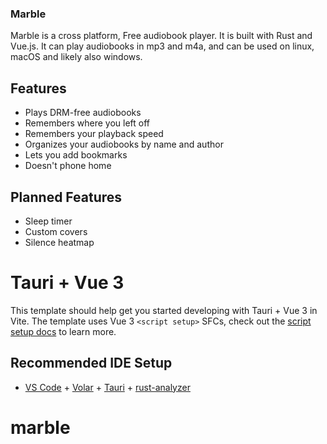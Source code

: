 ### Marble

Marble is a cross platform, Free audiobook player. It is built with Rust and Vue.js. It can play audiobooks in mp3 and m4a, and can be used on linux, macOS and likely also windows.

## Features
* Plays DRM-free audiobooks
* Remembers where you left off
* Remembers your playback speed
* Organizes your audiobooks by name and author
* Lets you add bookmarks
* Doesn't phone home

## Planned Features
* Sleep timer
* Custom covers
* Silence heatmap

# Tauri + Vue 3

This template should help get you started developing with Tauri + Vue 3 in Vite. The template uses Vue 3 `<script setup>` SFCs, check out the [script setup docs](https://v3.vuejs.org/api/sfc-script-setup.html#sfc-script-setup) to learn more.

## Recommended IDE Setup

- [VS Code](https://code.visualstudio.com/) + [Volar](https://marketplace.visualstudio.com/items?itemName=Vue.volar) + [Tauri](https://marketplace.visualstudio.com/items?itemName=tauri-apps.tauri-vscode) + [rust-analyzer](https://marketplace.visualstudio.com/items?itemName=rust-lang.rust-analyzer)
# marble

